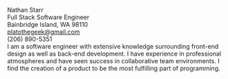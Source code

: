 Nathan Starr <br>
Full Stack Software Engineer <br>
Bainbridge Island, WA 98110 <br>
platothegeek@gmail.com <br>
(206) 890-5351 <br>
I am a software engineer with extensive knowledge surrounding front-end design as well as back-end development. I have experience in professional atmospheres and have seen success in collaborative team environments. I find the creation of a product to be the most fulfilling part of programming.
